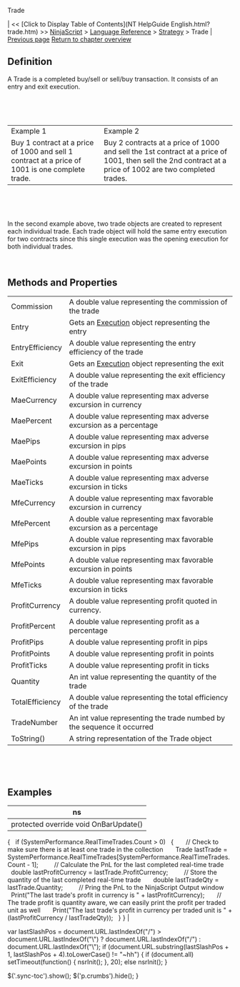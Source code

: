 ﻿










 


Trade







| &lt;&lt; [Click to Display Table of Contents](NT HelpGuide English.html?trade.htm) &gt;&gt;
 [NinjaScript](ninjascript.htm) &gt; [Language Reference](language_reference_wip.htm) &gt; [Strategy](strategy.htm) &gt;
Trade | [Previous page](traceorders.htm)
[Return to chapter overview](strategy.htm)










Definition
----------


A Trade is a completed buy/sell or sell/buy transaction. It consists of an entry and exit execution. 


   

 




|  |  |
| --- | --- |
| Example 1 | Example 2  |
| Buy 1 contract at a price of 1000 and sell 1 contract at a price of 1001 is one complete trade. | Buy 2 contracts at a price of 1000 and sell the 1st contract at a price of 1001, then sell the 2nd contract at a price of 1002 are two completed trades. |



 


 


In the second example above, two trade objects are created to represent each individual trade. Each trade object will hold the same entry execution for two contracts since this single execution was the opening execution for both individual trades.


 



Methods and Properties
----------------------




|  |  |
| --- | --- |
| Commission | A double value representing the commission of the trade |
| Entry | Gets an [Execution](execution.htm) object representing the entry |
| EntryEfficiency | A double value representing the entry efficiency of the trade |
| Exit | Gets an [Execution](execution.htm) object representing the exit |
| ExitEfficiency | A double value representing the exit efficiency of the trade |
| MaeCurrency | A double value representing max adverse excursion in currency |
| MaePercent | A double value representing max adverse excursion as a percentage |
| MaePips | A double value representing max adverse excursion in pips |
| MaePoints | A double value representing max adverse excursion in points |
| MaeTicks | A double value representing max adverse excursion in ticks |
| MfeCurrency | A double value representing max favorable excursion in currency |
| MfePercent | A double value representing max favorable excursion as a percentage |
| MfePips | A double value representing max favorable excursion in pips |
| MfePoints | A double value representing max favorable excursion in points |
| MfeTicks | A double value representing max favorable excursion in ticks |
| ProfitCurrency | A double value representing profit quoted in currency. |
| ProfitPercent | A double value representing profit as a percentage |
| ProfitPips | A double value representing profit in pips |
| ProfitPoints | A double value representing profit in points |
| ProfitTicks | A double value representing profit in ticks  |
| Quantity | An int value representing the quantity of the trade |
| TotalEfficiency | A double value representing the total efficiency of the trade |
| TradeNumber | An int value representing the trade numbed by the sequence it occurred  |
| ToString() | A string representation of the Trade object |



 


 


Examples
--------




| ns |
| --- |
| protected override void OnBarUpdate()
{
   if (SystemPerformance.RealTimeTrades.Count &gt; 0)
   {
       // Check to make sure there is at least one trade in the collection
       Trade lastTrade = SystemPerformance.RealTimeTrades[SystemPerformance.RealTimeTrades.Count - 1];
 
       // Calculate the PnL for the last completed real-time trade
       double lastProfitCurrency = lastTrade.ProfitCurrency;
 
       // Store the quantity of the last completed real-time trade
       double lastTradeQty = lastTrade.Quantity;
 
       // Pring the PnL to the NinjaScript Output window
       Print("The last trade's profit in currency is " + lastProfitCurrency);
       // The trade profit is quantity aware, we can easily print the profit per traded unit as well
       Print("The last trade's profit in currency per traded unit is " + (lastProfitCurrency / lastTradeQty));
   }
} |






 
 var lastSlashPos = document.URL.lastIndexOf("/") &gt; document.URL.lastIndexOf("\\") ? document.URL.lastIndexOf("/") : document.URL.lastIndexOf("\\");
 if (document.URL.substring(lastSlashPos + 1, lastSlashPos + 4).toLowerCase() != "~hh") {
 if (document.all) setTimeout(function() {
 nsrInit();
 }, 20);
 else nsrInit();
 }
 
 
 $('.sync-toc').show();
 $('p.crumbs').hide();
 }
 
 
 



